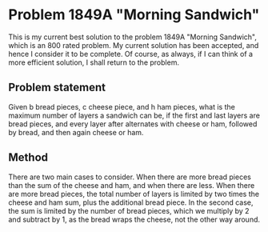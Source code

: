 # Problem 1849A "Morning Sandwich"

This is my current best solution to the problem 1849A "Morning Sandwich", which is an 800 rated problem. My current solution has been accepted, and hence I consider it to be complete. Of course, as always, if I can think of a more efficient solution, I shall return to the problem. 

## Problem statement
Given b bread pieces, c cheese piece, and h ham pieces, what is the maximum number of layers a sandwich can be, if the first and last layers are bread pieces, and every layer after alternates with cheese or ham, followed by bread, and then again cheese or ham.

## Method
There are two main cases to consider. When there are more bread pieces than the sum of the cheese and ham, and when there are less. When there are more bread pieces, the total number of layers is limited by two times the cheese and ham sum, plus the additional bread piece. In the second case, the sum is limited by the number of bread pieces, which we multiply by 2 and subtract by 1, as the bread wraps the cheese, not the other way around.